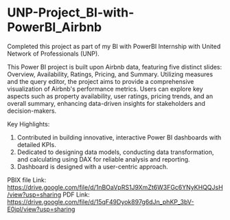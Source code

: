 # UNP-Project_BI-with-PowerBI_Airbnb

Completed this project as part of my BI with PowerBI Internship with United Network of Professionals (UNP).

This Power BI project is built upon Airbnb data, featuring five distinct slides: Overview, Availability, Ratings, Pricing, and Summary. Utilizing measures and the query editor, the project aims to provide a comprehensive visualization of Airbnb's performance metrics. Users can explore key aspects such as property availability, user ratings, pricing trends, and an overall summary, enhancing data-driven insights for stakeholders and decision-makers.

Key Highlights:

1. Contributed in building innovative, interactive Power BI dashboards with detailed KPIs.
2. Dedicated to designing data models, conducting data transformation, and calculating using DAX for reliable analysis and reporting.
3. Dashboard is designed with a user-centric approach.


PBIX file Link: https://drive.google.com/file/d/1nBOaVpRS1J9XmZt6W3FGc6YNyKHQQJsH/view?usp=sharing
PDF Link: https://drive.google.com/file/d/15qF49Dyok897g6dJn_phKP_3bV-E0jpl/view?usp=sharing
